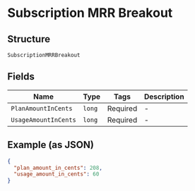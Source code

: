 
# Subscription MRR Breakout

## Structure

`SubscriptionMRRBreakout`

## Fields

| Name | Type | Tags | Description |
|  --- | --- | --- | --- |
| `PlanAmountInCents` | `long` | Required | - |
| `UsageAmountInCents` | `long` | Required | - |

## Example (as JSON)

```json
{
  "plan_amount_in_cents": 208,
  "usage_amount_in_cents": 60
}
```

